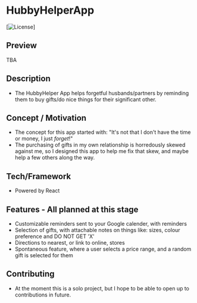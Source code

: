 # HubbyHelperApp

 [![License](https://img.shields.io/badge/License-Apache%202.0-blue.svg)]

 ## Preview
 TBA

 ## Description
 * The HubbyHelper App helps forgetful husbands/partners by reminding them to buy gifts/do nice things for their significant other.

 ## Concept / Motivation
 * The concept for this app started with: "It's not that I don't have the time or money, I just *forget*!"
 * The purchasing of gifts in my own relationship is horredously skewed against me, so I designed this app to help me fix that skew, and maybe help a few others along the way.

 ## Tech/Framework
 * Powered by React

 ## Features - All planned at this stage
 * Customizable reminders sent to your Google calender, with reminders
 * Selection of gifts, with attachable notes on things like: sizes, colour preference and DO NOT GET 'X'
 * Directions to nearest, or link to online, stores
 * Spontaneous feature, where a user selects a price range, and a random gift is selected for them

 ## Contributing 
 * At the moment this is a solo project, but I hope to be able to open up to contributions in future. 
